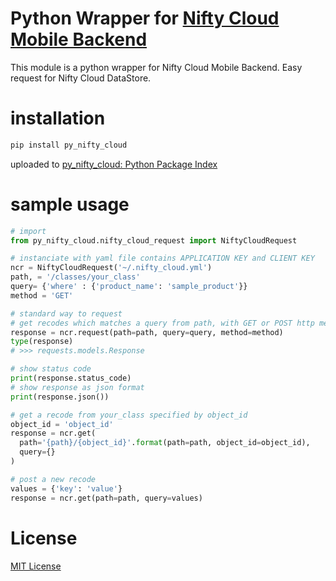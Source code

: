 # Python Wrapper for [Nifty Cloud Mobile Backend](http://mb.cloud.nifty.com/)

This module is a python wrapper for Nifty Cloud Mobile Backend.
Easy request for Nifty Cloud DataStore.

# installation

```sh
pip install py_nifty_cloud
```

uploaded to [py_nifty_cloud: Python Package Index](https://pypi.python.org/pypi/py_nifty_cloud)

# sample usage

```py
# import 
from py_nifty_cloud.nifty_cloud_request import NiftyCloudRequest

# instanciate with yaml file contains APPLICATION KEY and CLIENT KEY
ncr = NiftyCloudRequest('~/.nifty_cloud.yml')
path, = '/classes/your_class'
query= {'where' : {'product_name': 'sample_product'}}
method = 'GET'

# standard way to request 
# get recodes which matches a query from path, with GET or POST http method
response = ncr.request(path=path, query=query, method=method)
type(response)
# >>> requests.models.Response

# show status code 
print(response.status_code)
# show response as json format
print(response.json())

# get a recode from your_class specified by object_id
object_id = 'object_id'
response = ncr.get(
  path='{path}/{object_id}'.format(path=path, object_id=object_id), 
  query={}
)

# post a new recode
values = {'key': 'value'}
response = ncr.get(path=path, query=values)
```


# License

[MIT License](http://petitviolet.mit-license.org/)
